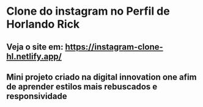 # Clone do instagram no Perfil de Horlando Rick

## Veja o site em: https://instagram-clone-hl.netlify.app/

## Mini projeto criado na digital innovation one afim de aprender estilos mais rebuscados e responsividade
